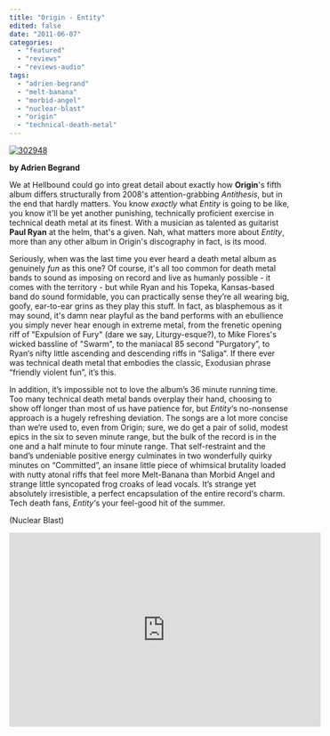 ```yaml
---
title: "Origin - Entity"
edited: false
date: "2011-06-07"
categories:
  - "featured"
  - "reviews"
  - "reviews-audio"
tags:
  - "adrien-begrand"
  - "melt-banana"
  - "morbid-angel"
  - "nuclear-blast"
  - "origin"
  - "technical-death-metal"
---
```


[![](http://www.hellbound.ca/wp-content/uploads/2011/06/302948.jpg "302948")](http://www.hellbound.ca/wp-content/uploads/2011/06/302948.jpg)

**by Adrien Begrand**

We at Hellbound could go into great detail about exactly how **Origin**'s fifth album differs structurally from 2008's attention-grabbing _Antithesis_, but in the end that hardly matters. You know _exactly_ what _Entity_ is going to be like, you know it'll be yet another punishing, technically proficient exercise in technical death metal at its finest. With a musician as talented as guitarist **Paul Ryan** at the helm, that's a given. Nah, what matters more about _Entity_, more than any other album in Origin's discography in fact, is its mood.

Seriously, when was the last time you ever heard a death metal album as genuinely _fun_ as this one? Of course, it's all too common for death metal bands to sound as imposing on record and live as humanly possible - it comes with the territory - but while Ryan and his Topeka, Kansas-based band do sound formidable, you can practically sense they’re all wearing big, goofy, ear-to-ear grins as they play this stuff. In fact, as blasphemous as it may sound, it's damn near playful as the band performs with an ebullience you simply never hear enough in extreme metal, from the frenetic opening riff of "Expulsion of Fury" (dare we say, Liturgy-esque?), to Mike Flores's wicked bassline of "Swarm", to the maniacal 85 second "Purgatory”, to Ryan‘s nifty little ascending and descending riffs in “Saliga“. If there ever was technical death metal that embodies the classic, Exodusian phrase “friendly violent fun”, it’s this.

In addition, it’s impossible not to love the album’s 36 minute running time. Too many technical death metal bands overplay their hand, choosing to show off longer than most of us have patience for, but _Entity_‘s no-nonsense approach is a hugely refreshing deviation. The songs are a lot more concise than we‘re used to, even from Origin; sure, we do get a pair of solid, modest epics in the six to seven minute range, but the bulk of the record is in the one and a half minute to four minute range. That self-restraint and the band’s undeniable positive energy culminates in two wonderfully quirky minutes on “Committed”, an insane little piece of whimsical brutality loaded with nutty atonal riffs that feel more Melt-Banana than Morbid Angel and strange little syncopated frog croaks of lead vocals. It’s strange yet absolutely irresistible, a perfect encapsulation of the entire record‘s charm. Tech death fans, _Entity_‘s your feel-good hit of the summer.

(Nuclear Blast)

<iframe width="560" height="349" src="http://www.youtube.com/embed/ly2OhdGVsnA" frameborder="0" allowfullscreen></iframe>
